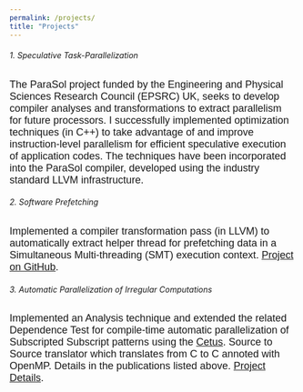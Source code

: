 ```yaml
---
permalink: /projects/
title: "Projects"
---
```


###### 1. Speculative Task-Parallelization

<div style="display: inline-block;font-family: 'Helvetica';font-size:18px;">The ParaSol project funded by the Engineering and Physical Sciences Research Council (EPSRC) UK, seeks to develop compiler analyses and transformations to extract parallelism for future processors. I successfully implemented optimization techniques (in C++) to take advantage of and improve instruction-level parallelism for efficient speculative execution of application codes. The techniques have been incorporated into the ParaSol compiler, developed using the industry standard LLVM infrastructure.</div>

###### 2. Software Prefetching

<div style="display: inline-block;font-family: 'Helvetica';font-size:18px;">Implemented a compiler transformation pass (in LLVM) to automatically extract helper thread for prefetching data in a Simultaneous Multi-threading (SMT) execution context. <a href="https://github.com/CompArchCam/GhostThreadingCompiler/tree/release/20.x">Project on GitHub</a>.</div>

###### 3. Automatic Parallelization of Irregular Computations

<div style="display: inline-block;font-family: 'Helvetica';font-size:18px;">Implemented an Analysis technique and extended the related Dependence Test for compile-time automatic parallelization of Subscripted Subscript patterns using the 
<a href="https://sites.udel.edu/cetus-cid/">Cetus</a>. Source to Source translator which translates from C to C annoted with OpenMP. Details in the publications listed above. <a href="http://subscripted-subscript.akshayud.me/">Project Details</a>.</div>
